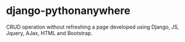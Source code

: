 # django-pythonanywhere

CRUD operation without refreshing a page developed using Django, JS, Jquery, AJax, HTML and Bootstrap.
